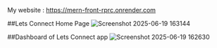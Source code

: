 My website : https://mern-front-rprc.onrender.com 

##Lets Connect Home Page 
![Screenshot 2025-06-19 163144](https://github.com/user-attachments/assets/32c81976-30cd-47af-a4f5-f72e684e5a8d)



##Dashboard of Lets Connect app 
![Screenshot 2025-06-19 162630](https://github.com/user-attachments/assets/0b4851b2-f5a0-4c41-a205-c0f3d901d76d)


